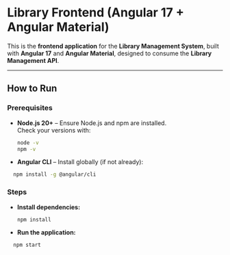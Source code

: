 # Library Frontend (Angular 17 + Angular Material)

This is the **frontend application** for the **Library Management System**, built with **Angular 17** and **Angular Material**, designed to consume the **Library Management API**.

---

## How to Run

### Prerequisites

* **Node.js 20+** – Ensure Node.js and npm are installed.  
  Check your versions with:
  ```bash
  node -v
  npm -v

* **Angular CLI** – Install globally (if not already):
```bash
  npm install -g @angular/cli
```

### Steps

* **Install dependencies:** 
  ```bash
  npm install
   ```

* **Run the application:**
```bash
  npm start
```